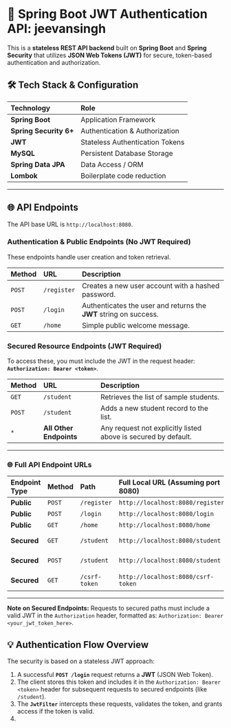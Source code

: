 # 🔐 Spring Boot JWT Authentication API: jeevansingh

This is a **stateless REST API backend** built on **Spring Boot** and **Spring Security** that utilizes **JSON Web Tokens (JWT)** for secure, token-based authentication and authorization.

## 🛠️ Tech Stack & Configuration

| Technology | Role |
| :--- | :--- |
| **Spring Boot** | Application Framework |
| **Spring Security 6+** | Authentication & Authorization |
| **JWT** | Stateless Authentication Tokens |
| **MySQL** | Persistent Database Storage |
| **Spring Data JPA** | Data Access / ORM |
| **Lombok** | Boilerplate code reduction |

---

## 🌐 API Endpoints

The API base URL is `http://localhost:8080`.

### Authentication & Public Endpoints (No JWT Required)

These endpoints handle user creation and token retrieval.

| Method | URL | Description |
| :--- | :--- | :--- |
| `POST` | `/register` | Creates a new user account with a hashed password. |
| `POST` | `/login` | Authenticates the user and returns the **JWT** string on success. |
| `GET` | `/home` | Simple public welcome message. |

### Secured Resource Endpoints (JWT Required)

To access these, you must include the JWT in the request header: **`Authorization: Bearer <token>`**.

| Method | URL | Description |
| :--- | :--- | :--- |
| `GET` | `/student` | Retrieves the list of sample students. |
| `POST` | `/student` | Adds a new student record to the list. |
| `*` | **All Other Endpoints** | Any request not explicitly listed above is secured by default. |

---
### 🌐 Full API Endpoint URLs

| Endpoint Type | Method | Path | Full Local URL (Assuming port 8080) | Authentication Required? |
| :--- | :--- | :--- | :--- | :--- |
| **Public** | `POST` | `/register` | `http://localhost:8080/register` | No |
| **Public** | `POST` | `/login` | `http://localhost:8080/login` | No |
| **Public** | `GET` | `/home` | `http://localhost:8080/home` | No |
| **Secured** | `GET` | `/student` | `http://localhost:8080/student` | **Yes** (Requires JWT) |
| **Secured** | `POST` | `/student` | `http://localhost:8080/student` | **Yes** (Requires JWT) |
| **Secured** | `GET` | `/csrf-token` | `http://localhost:8080/csrf-token` | **Yes** (Requires JWT) |

***

**Note on Secured Endpoints:** Requests to secured paths must include a valid JWT in the `Authorization` header, formatted as: `Authorization: Bearer <your_jwt_token_here>`.

## 💡 Authentication Flow Overview

The security is based on a stateless JWT approach:

1.  A successful **`POST /login`** request returns a **JWT** (JSON Web Token).
2.  The client stores this token and includes it in the `Authorization: Bearer <token>` header for subsequent requests to secured endpoints (like `/student`).
3.  The **`JwtFilter`** intercepts these requests, validates the token, and grants access if the token is valid.
4. 
